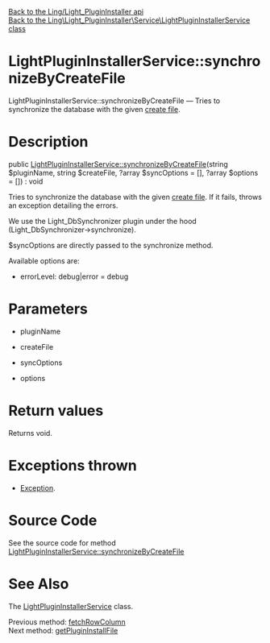 [Back to the Ling/Light_PluginInstaller api](https://github.com/lingtalfi/Light_PluginInstaller/blob/master/doc/api/Ling/Light_PluginInstaller.md)<br>
[Back to the Ling\Light_PluginInstaller\Service\LightPluginInstallerService class](https://github.com/lingtalfi/Light_PluginInstaller/blob/master/doc/api/Ling/Light_PluginInstaller/Service/LightPluginInstallerService.md)


LightPluginInstallerService::synchronizeByCreateFile
================



LightPluginInstallerService::synchronizeByCreateFile — Tries to synchronize the database with the given [create file](https://github.com/lingtalfi/Light_DbSynchronizer/blob/master/doc/pages/conception-notes.md#create-file).




Description
================


public [LightPluginInstallerService::synchronizeByCreateFile](https://github.com/lingtalfi/Light_PluginInstaller/blob/master/doc/api/Ling/Light_PluginInstaller/Service/LightPluginInstallerService/synchronizeByCreateFile.md)(string $pluginName, string $createFile, ?array $syncOptions = [], ?array $options = []) : void




Tries to synchronize the database with the given [create file](https://github.com/lingtalfi/Light_DbSynchronizer/blob/master/doc/pages/conception-notes.md#create-file).
If it fails, throws an exception detailing the errors.

We use the Light_DbSynchronizer plugin under the hood (Light_DbSynchronizer->synchronize).

$syncOptions are directly passed to the synchronize method.


Available options are:

- errorLevel: debug|error = debug




Parameters
================


- pluginName

    

- createFile

    

- syncOptions

    

- options

    


Return values
================

Returns void.


Exceptions thrown
================

- [Exception](http://php.net/manual/en/class.exception.php).&nbsp;







Source Code
===========
See the source code for method [LightPluginInstallerService::synchronizeByCreateFile](https://github.com/lingtalfi/Light_PluginInstaller/blob/master/Service/LightPluginInstallerService.php#L689-L710)


See Also
================

The [LightPluginInstallerService](https://github.com/lingtalfi/Light_PluginInstaller/blob/master/doc/api/Ling/Light_PluginInstaller/Service/LightPluginInstallerService.md) class.

Previous method: [fetchRowColumn](https://github.com/lingtalfi/Light_PluginInstaller/blob/master/doc/api/Ling/Light_PluginInstaller/Service/LightPluginInstallerService/fetchRowColumn.md)<br>Next method: [getPluginInstallFile](https://github.com/lingtalfi/Light_PluginInstaller/blob/master/doc/api/Ling/Light_PluginInstaller/Service/LightPluginInstallerService/getPluginInstallFile.md)<br>

